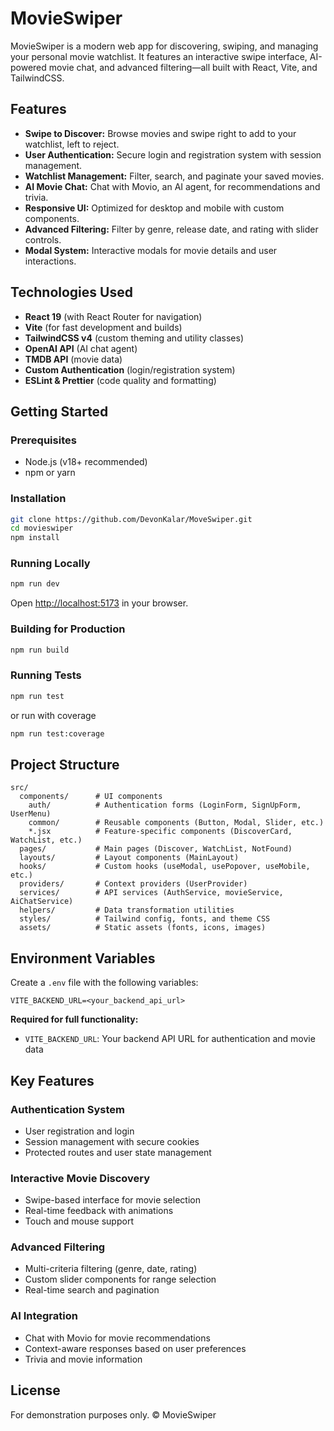 # MovieSwiper

MovieSwiper is a modern web app for discovering, swiping, and managing your personal movie watchlist. It features an interactive swipe interface, AI-powered movie chat, and advanced filtering—all built with React, Vite, and TailwindCSS.

## Features

- **Swipe to Discover:** Browse movies and swipe right to add to your watchlist, left to reject.
- **User Authentication:** Secure login and registration system with session management.
- **Watchlist Management:** Filter, search, and paginate your saved movies.
- **AI Movie Chat:** Chat with Movio, an AI agent, for recommendations and trivia.
- **Responsive UI:** Optimized for desktop and mobile with custom components.
- **Advanced Filtering:** Filter by genre, release date, and rating with slider controls.
- **Modal System:** Interactive modals for movie details and user interactions.

## Technologies Used

- **React 19** (with React Router for navigation)
- **Vite** (for fast development and builds)
- **TailwindCSS v4** (custom theming and utility classes)
- **OpenAI API** (AI chat agent)
- **TMDB API** (movie data)
- **Custom Authentication** (login/registration system)
- **ESLint & Prettier** (code quality and formatting)

## Getting Started

### Prerequisites

- Node.js (v18+ recommended)
- npm or yarn

### Installation

```sh
git clone https://github.com/DevonKalar/MoveSwiper.git
cd movieswiper
npm install
```

### Running Locally

```sh
npm run dev
```

Open [http://localhost:5173](http://localhost:5173) in your browser.

### Building for Production

```sh
npm run build
```

### Running Tests
```sh
npm run test
```

or run with coverage

```sh
npm run test:coverage
```

## Project Structure

```
src/
  components/      # UI components
    auth/          # Authentication forms (LoginForm, SignUpForm, UserMenu)
    common/        # Reusable components (Button, Modal, Slider, etc.)
    *.jsx          # Feature-specific components (DiscoverCard, WatchList, etc.)
  pages/           # Main pages (Discover, WatchList, NotFound)
  layouts/         # Layout components (MainLayout)
  hooks/           # Custom hooks (useModal, usePopover, useMobile, etc.)
  providers/       # Context providers (UserProvider)
  services/        # API services (AuthService, movieService, AiChatService)
  helpers/         # Data transformation utilities
  styles/          # Tailwind config, fonts, and theme CSS
  assets/          # Static assets (fonts, icons, images)
```

## Environment Variables

Create a `.env` file with the following variables:

```
VITE_BACKEND_URL=<your_backend_api_url>
```

**Required for full functionality:**
- `VITE_BACKEND_URL`: Your backend API URL for authentication and movie data

## Key Features

### Authentication System
- User registration and login
- Session management with secure cookies
- Protected routes and user state management

### Interactive Movie Discovery
- Swipe-based interface for movie selection
- Real-time feedback with animations
- Touch and mouse support

### Advanced Filtering
- Multi-criteria filtering (genre, date, rating)
- Custom slider components for range selection
- Real-time search and pagination

### AI Integration
- Chat with Movio for movie recommendations
- Context-aware responses based on user preferences
- Trivia and movie information

## License

For demonstration purposes only. © MovieSwiper
